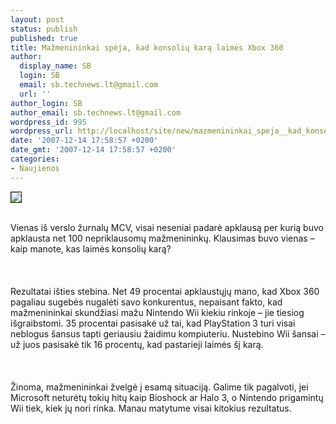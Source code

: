 ```yaml
---
layout: post
status: publish
published: true
title: Mažmenininkai spėja, kad konsolių karą laimės Xbox 360
author:
  display_name: SB
  login: SB
  email: sb.technews.lt@gmail.com
  url: ''
author_login: SB
author_email: sb.technews.lt@gmail.com
wordpress_id: 995
wordpress_url: http://localhost/site/new/mazmenininkai_speja__kad_konsoliu_kara_laimes_xbox_360/
date: '2007-12-14 17:58:57 +0200'
date_gmt: '2007-12-14 17:58:57 +0200'
categories:
- Naujienos
---
```

<div class="imgright"><img src="http://tbn0.google.com/images?q=tbn:SdxKNYx5LLWiJM:http://www.gameconsoles.com/images/Xbox%2520360%2520LOGO.jpg" border="1"></div>
<p><br>Vienas iš verslo žurnalų MCV, visai neseniai padarė apklausą per kurią buvo apklausta net 100 nepriklausomų mažmenininkų. Klausimas buvo vienas – kaip manote, kas laimės konsolių karą?<br />
<br><br />
<br>Rezultatai išties stebina. Net 49 procentai apklaustųjų mano, kad Xbox 360 pagaliau sugebės nugalėti savo konkurentus, nepaisant fakto, kad mažmenininkai skundžiasi mažu Nintendo Wii kiekiu rinkoje – jie tiesiog išgraibstomi. 35 procentai pasisakė už tai, kad PlayStation 3 turi visai neblogus šansus tapti geriausiu žaidimu kompiuteriu. Nustebino Wii šansai – už juos pasisakė tik 16 procentų, kad pastarieji laimės šį karą.<br />
<br><br />
<br>Žinoma, mažmenininkai žvelgė į esamą situaciją. Galime tik pagalvoti, jei Microsoft neturėtų tokių hitų kaip Bioshock ar Halo 3, o Nintendo prigamintų Wii tiek, kiek jų nori rinka. Manau matytume visai kitokius rezultatus.<br />
<br></p>
